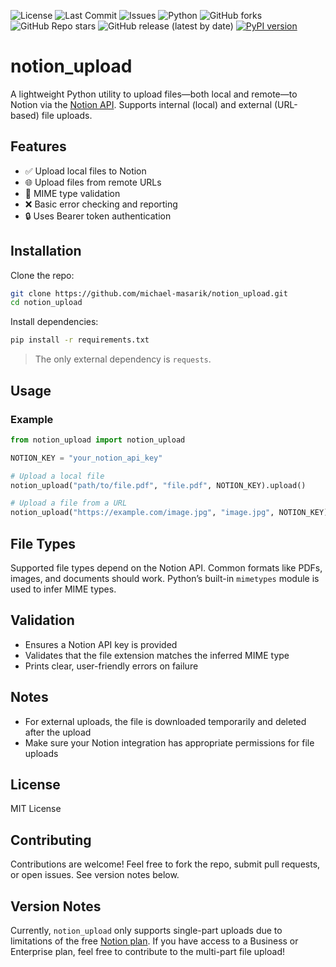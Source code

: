 ![License](https://img.shields.io/github/license/michael-masarik/notion_upload)
![Last Commit](https://img.shields.io/github/last-commit/michael-masarik/notion_upload)
![Issues](https://img.shields.io/github/issues/michael-masarik/notion_upload)
![Python](https://img.shields.io/badge/python-3.8%2B-blue)
![GitHub forks](https://img.shields.io/github/forks/michael-masarik/notion_upload?style=social)
![GitHub Repo stars](https://img.shields.io/github/stars/michael-masarik/notion_upload?style=social)
![GitHub release (latest by date)](https://img.shields.io/github/v/release/michael-masarik/notion_upload)
[![PyPI version](https://img.shields.io/pypi/v/notion-upload.svg)](https://pypi.org/project/notion-upload/)

# notion_upload

A lightweight Python utility to upload files—both local and remote—to Notion via the [Notion API](https://developers.notion.com/). Supports internal (local) and external (URL-based) file uploads.

## Features

* ✅ Upload local files to Notion
* 🌐 Upload files from remote URLs
* 📁 MIME type validation
* ❌ Basic error checking and reporting
* 🔒 Uses Bearer token authentication



## Installation

Clone the repo:

```bash
git clone https://github.com/michael-masarik/notion_upload.git
cd notion_upload
```

Install dependencies:

```bash
pip install -r requirements.txt
```

> The only external dependency is `requests`.



## Usage

### Example

```python
from notion_upload import notion_upload

NOTION_KEY = "your_notion_api_key"

# Upload a local file
notion_upload("path/to/file.pdf", "file.pdf", NOTION_KEY).upload()

# Upload a file from a URL
notion_upload("https://example.com/image.jpg", "image.jpg", NOTION_KEY).upload()
```



## File Types

Supported file types depend on the Notion API. Common formats like PDFs, images, and documents should work. Python’s built-in `mimetypes` module is used to infer MIME types.



## Validation

* Ensures a Notion API key is provided
* Validates that the file extension matches the inferred MIME type
* Prints clear, user-friendly errors on failure



## Notes

* For external uploads, the file is downloaded temporarily and deleted after the upload
* Make sure your Notion integration has appropriate permissions for file uploads



## License

MIT License



## Contributing

Contributions are welcome! Feel free to fork the repo, submit pull requests, or open issues. See version notes below.



## Version Notes

Currently, `notion_upload` only supports single-part uploads due to limitations of the free [Notion plan](https://www.notion.com/pricing).
If you have access to a Business or Enterprise plan, feel free to contribute to the multi-part file upload!
